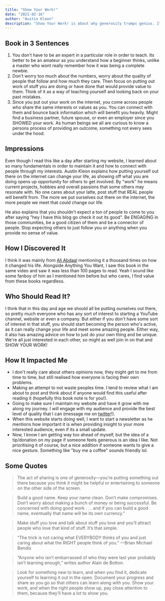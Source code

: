 ```yaml
---
title: "Show Your Work!"
date: "2021-02-16"
author: "Austin Kleon"
description: "Show Your Work! is about why generosity trumps genius. It's about getting findable, about using the network instead of wasting time networking. It's not self-promotion, it's self-discovery let others into your process, then let them steal from you."
---
```


## Book in 3 Sentences

1. You don't have to be an expert in a particular role in order to teach. Its better to be an amateur as you understand how a beginner thinks, unlike a master who wont really remember how it was being a complete newbie.
2. Don't worry too much about the numbers, worry about the quality of people that follow and how much they care. Then focus on putting out work of stuff you are doing or have done that would provide value to them. Think of it as a way of teaching yourself and looking back on your past mistakes.
3. Since you put out your work on the internet, you come across people who share the same interests or values as you. You can connect with them and bounce back information which will benefit you heavily. Might find a business partner, future spouse, or even an employer since you SHOWED your work. As human beings we all are curious to know a persons process of providing an outcome, something not every sees under the hood.

## Impressions

Even though I read this like a day after starting my website, I learned about so many fundamentals in order to maintain it and how to connect with people through my interests. Austin Kleon explains how putting yourself out there on the internet can change your life, as showing off what you are doing opens up opportunity for others to get involved. By "work" he means current projects, hobbies and overall passions that some others may resonate with. No one cares about your latte, post stuff that REAL people will benefit from. The more we put ourselves out there on the internet, the more people we meet that could change our life.

He also explains that you shouldn't expect a ton of people to come to you after saying "hey I have this blog go check it out its good". Be ENGAGING in those communities, be a good citizen of them and be a connector of people. Stop expecting others to just follow you or anything when you provide no sense of value.

## How I Discovered It

I think it was mainly from [Ali Abdaal](https://youtu.be/hv1gOEY3cs4) mentioning it a thousand times on how it changed his life. Alongside Anything You Want, I saw this book in the same video and saw it was less than 100 pages to read. Yeah I sound like some fanboy of him as I mentioned him before but who cares, I find value from these books regardless.

## Who Should Read It?

I think that in this day and age we should all be putting ourselves out there, so pretty much everyone who has any sort of interest to starting a YouTube channel, website or even a company. But either if you don't have some sort of interest in that stuff, you should start becoming the person who's active, as it can really change your life and meet some amazing people. Either way, it also has amazing advice on how to just do your own thing and be unique. We're all just interested in each other, so might as well join in on that and SHOW YOUR WORK!

## How It Impacted Me

- I don't really care about others opinions now, they might get to me from time to time, but still realised how everyone is facing their own problems.
- Making an attempt to not waste peoples time. I tend to review what I am about to post and think about if anyone would find this useful after reading it (hopefully this book note is for you!).
- Going to make sure I maintain my website and have it grow with me along my journey. I will engage with my audience and provide the best level of quality that I can (message me on [twitter](https://twitter.com/pzrsaa)!).
- When this website starts doing well, I want to start a newsletter as he mentions how important it is when providing insight to your more interested audience, even if its a small update.
- Now, I know I am getting way too ahead of myself, but the idea of a tip/donation on my page if someone feels generous is an idea I like. Not prioritising it of course, but a nice addition if someone wants to give a nice gesture. Something like "buy me a coffee" sounds friendly lol.

## Some Quotes

> The act of sharing is one of generosity—you’re putting something out there because you think it might be helpful or entertaining to someone on the other side of the screen.

> Build a good name. Keep your name clean. Don’t make compromises. Don’t worry about making a bunch of money or being successful. Be concerned with doing good work . . . and if you can build a good name, eventually that name will be its own currency.”

> Make stuff you love and talk about stuff you love and you’ll attract people who love that kind of stuff. It’s that simple.

> “The trick is not caring what EVERYBODY thinks of you and just caring about what the RIGHT people think of you.” —Brian Michael Bendis

> “Anyone who isn’t embarrassed of who they were last year probably isn’t learning enough,” writes author Alain de Botton.

> Look for something new to learn, and when you find it, dedicate yourself to learning it out in the open. Document your progress and share as you go so that others can learn along with you. Show your work, and when the right people show up, pay close attention to them, because they’ll have a lot to show you.
